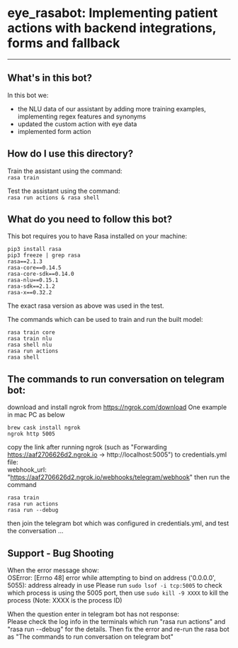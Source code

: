 # eye_rasabot: Implementing patient actions with backend integrations, forms and fallback

---
## What's in this bot?

In this bot we:
- the NLU data of our assistant by adding more training examples, implementing regex features and synonyms
- updated the custom action with eye data
- implemented form action

## How do I use this directory?
Train the assistant using the command:  
`rasa train`

Test the assistant using the command:  
`rasa run actions & rasa shell`

## What do you need to follow this bot?
This bot requires you to have Rasa installed on your machine:  
```
pip3 install rasa
pip3 freeze | grep rasa
rasa==2.1.3
rasa-core==0.14.5
rasa-core-sdk==0.14.0
rasa-nlu==0.15.1
rasa-sdk==2.1.2
rasa-x==0.32.2
```
The exact rasa version as above was used in the test.

The commands which can be used to train and run the built model:  
```
rasa train core
rasa train nlu
rasa shell nlu
rasa run actions
rasa shell
```

## The commands to run conversation on telegram bot:  
download and install ngrok from https://ngrok.com/download
One example in mac PC as below
```
brew cask install ngrok
ngrok http 5005
```
copy the link after running ngrok
(such as "Forwarding https://aaf2706626d2.ngrok.io -> http://localhost:5005") 
to credentials.yml file:  
webhook_url: "https://aaf2706626d2.ngrok.io/webhooks/telegram/webhook"
then run the command
```
rasa train
rasa run actions
rasa run --debug
```
then join the telegram bot which was configured in credentials.yml, and test the conversation ...

## Support - Bug Shooting
When the error message show:  
OSError: [Errno 48] error while attempting to bind on address ('0.0.0.0', 5055): address already in use
Please run
`sudo lsof -i tcp:5005`
to check which process is using the 5005 port, then use 
`sudo kill -9 XXXX`
to kill the process (Note: XXXX is the process ID)

When the question enter in telegram bot has not response:  
Please check the log info in the terminals which run "rasa run actions" and "rasa run --debug" for the details.
Then fix the error and re-run the rasa bot as "The commands to run conversation on telegram bot"